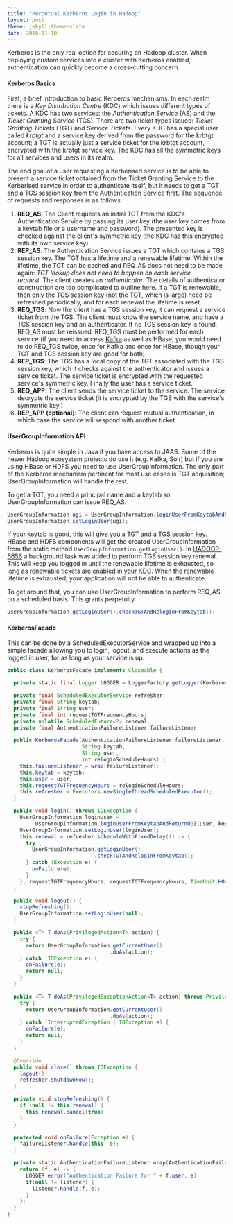 ```yaml
---
title: "Perpetual Kerberos Login in Hadoop"
layout: post
theme: jekyll-theme-slate
date: 2016-11-10
---
```

Kerberos is the only real option for securing an Hadoop cluster. When deploying custom services into a cluster with Kerberos enabled, authentication can quickly become a cross-cutting concern.

#### Kerberos Basics
First, a brief introduction to basic Kerberos mechanisms. In each realm there is a <em>Key Distribution Centre</em> (KDC) which issues different types of tickets. A KDC has two services: the <em>Authentication Service</em> (AS) and the <em>Ticket Granting Service</em> (TGS). There are two ticket types issued: <em>Ticket Granting Tickets</em> (TGT) and <em>Service Tickets</em>. Every KDC has a special user called <em>krbtgt</em> and a service key derived from the password for the krbtgt account; a TGT is actually just a service ticket for the krbtgt account, encrypted with the krbtgt service key. The KDC has all the symmetric keys for all services and users in its realm.

The end goal of a user requesting a Kerberised service is to be able to present a service ticket obtained from the Ticket Granting Service to the Kerberised service in order to authenticate itself, but it needs to get a TGT and a TGS session key from the Authentication Service first. The sequence of requests and responses is as follows:

1. **REQ_AS**: The Client requests an initial TGT from the KDC's Authentication Service by passing its user key (the user key comes from a keytab file or a username and password). The presented key is checked against the client's symmetric key (the KDC has this encrypted with its own service key).
2. **REP_AS**: The Authentication Service issues a TGT which contains a TGS session key. The TGT has a lifetime and a renewable lifetime. Within the lifetime, the TGT can be cached and REQ_AS does not need to be made again: _TGT lookup does not need to happen on each service request_. The client creates an _authenticator_. The details of authenticator construction are too complicated to outline here. If a TGT is renewable, then only the TGS session key (not the TGT, which is large) need be refreshed periodically, and for each renewal the lifetime is reset.
3. **REQ_TGS**: Now the client has a TGS session key, it can request a service ticket from the TGS. The client must know the service name, and have a TGS session key and an authenticator. If no TGS session key is found, REQ_AS must be reissued. REQ_TGS must be performed for each service (if you need to access [Kafka](http://henning.kropponline.de/2016/02/21/secure-kafka-java-producer-with-kerberos/) as well as HBase, you would need to do REQ_TGS twice, once for Kafka and once for HBase, though your TGT and TGS session key are good for both).
4. **REP_TGS**: The TGS has a local copy of the TGT associated with the TGS session key, which it checks against the authenticator and issues a service ticket. The service ticket is encrypted with the requested service's symmetric key. Finally the user has a service ticket.
5. **REQ_APP**: The client sends the service ticket to the service. The service decrypts the service ticket (it is encrypted by the TGS with the service's symmetric key.)
6. **REP_APP (optional)**: The client can request mutual authentication, in which case the service will respond with another ticket.

#### UserGroupInformation API

Kerberos is quite simple in Java if you have access to JAAS. Some of the newer Hadoop ecosystem projects do use it (e.g. Kafka, Solr) but if you are using HBase or HDFS you need to use UserGroupInformation. The only part of the Kerberos mechanism pertinent for most use cases is TGT acquisition; UserGroupInformation will handle the rest.

To get a TGT, you need a principal name and a keytab so UserGroupInformation can issue REQ_AS.

```java
UserGroupInformation ugi = UserGroupInformation.loginUserFromKeytabAndReturnUGI(clientPrincipalName, pathToKeytab);
UserGroupInformation.setLoginUser(ugi);
```

If your keytab is good, this will give you a TGT and a TGS session key. HBase and HDFS components will get the created UserGroupInformation from the static method `UserGroupInformation.getLoginUser()`. In [HADOOP-6656](https://issues.apache.org/jira/browse/HADOOP-6656) a background task was added to perform TGS session key renewal. This will keep you logged in until the renewable lifetime is exhausted, so long as renewable tickets are enabled in your KDC. When the renewable lifetime is exhausted, your application will not be able to authenticate.

To get around that, you can use UserGroupInformation to perform REQ_AS on a scheduled basis. This grants perpetuity.

```java
UserGroupInformation.getLoginUser().checkTGTAndReloginFromKeytab();
```

#### KerberosFacade
This can be done by a ScheduledExecutorService and wrapped up into a simple facade allowing you to login, logout, and execute actions as the logged in user, for as long as your service is up.

```java
public class KerberosFacade implements Closeable {

  private static final Logger LOGGER = LoggerFactory.getLogger(KerberosFacade.class);

  private final ScheduledExecutorService refresher;
  private final String keytab;
  private final String user;
  private final int requestTGTFrequencyHours;
  private volatile ScheduledFuture<?> renewal;
  private final AuthenticationFailureListener failureListener;

  public KerberosFacade(AuthenticationFailureListener failureListener,
                        String keytab,
                        String user,
                        int reloginScheduleHours) {
    this.failureListener = wrap(failureListener);
    this.keytab = keytab;
    this.user = user;
    this.requestTGTFrequencyHours = reloginScheduleHours;
    this.refresher = Executors.newSingleThreadScheduledExecutor();
  }

  public void login() throws IOException {
    UserGroupInformation loginUser =
         UserGroupInformation.loginUserFromKeytabAndReturnUGI(user, keytab)
    UserGroupInformation.setLoginUser(loginUser);
    this.renewal = refresher.scheduleWithFixedDelay(() -> {
      try {
        UserGroupInformation.getLoginUser()
                            .checkTGTAndReloginFromKeytab();
      } catch (Exception e) {
        onFailure(e);
      }
    }, requestTGTFrequencyHours, requestTGTFrequencyHours, TimeUnit.HOURS);
  }

  public void logout() {
    stopRefreshing();
    UserGroupInformation.setLoginUser(null);
  }

  public <T> T doAs(PrivilegedAction<T> action) {
    try {
      return UserGroupInformation.getCurrentUser()
                                 .doAs(action);
    } catch (IOException e) {
      onFailure(e);
      return null;
    }
  }

  public <T> T doAs(PrivilegedExceptionAction<T> action) throws PrivilegedActionException {
    try {
      return UserGroupInformation.getCurrentUser()
                                 .doAs(action);
    } catch (InterruptedException | IOException e) {
      onFailure(e);
      return null;
    }
  }

  @Override
  public void close() throws IOException {
    logout();
    refresher.shutdownNow();
  }

  private void stopRefreshing() {
    if (null != this.renewal) {
      this.renewal.cancel(true);
    }
  }

  protected void onFailure(Exception e) {
    failureListener.handle(this, e);
  }

  private static AuthenticationFailureListener wrap(AuthenticationFailureListener listener) {
    return (f, e) -> {
      LOGGER.error("Authentication Failure for " + f.user, e);
      if(null != listener) {
        listener.handle(f, e);
      }
    };
  }
}
```
